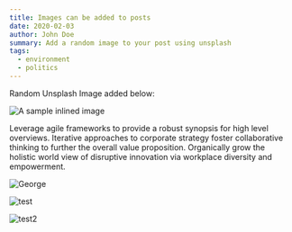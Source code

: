 ```yaml
---
title: Images can be added to posts
date: 2020-02-03
author: John Doe
summary: Add a random image to your post using unsplash
tags:
  - environment
  - politics
---
```

Random Unsplash Image added below:

![A sample inlined image](https://source.unsplash.com/random/600x400)

Leverage agile frameworks to provide a robust synopsis for high level overviews. Iterative approaches to corporate strategy foster collaborative thinking to further the overall value proposition. Organically grow the holistic world view of disruptive innovation via workplace diversity and empowerment.


![George](https://applegate-paul.mo.cloudinary.net/static/img/police-george-floyd.jpg)


![test](https://applegate-paul.mo.cloudinary.net/img/photo.jpg)

![test2](https://applegate-paul.mo.cloudinary.net/img/ice-cream.jpg)
